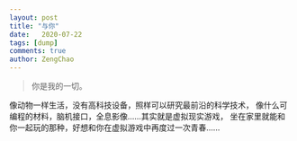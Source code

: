 ```yaml
---
layout: post
title: "与你"
date:   2020-07-22
tags: [dump]
comments: true
author: ZengChao
---
```


> 你是我的一切。

像动物一样生活，没有高科技设备，照样可以研究最前沿的科学技术，
像什么可编程的材料，脑机接口，全息影像……其实就是虚拟现实游戏，
坐在家里就能和你一起玩的那种，好想和你在虚拟游戏中再度过一次青春……
